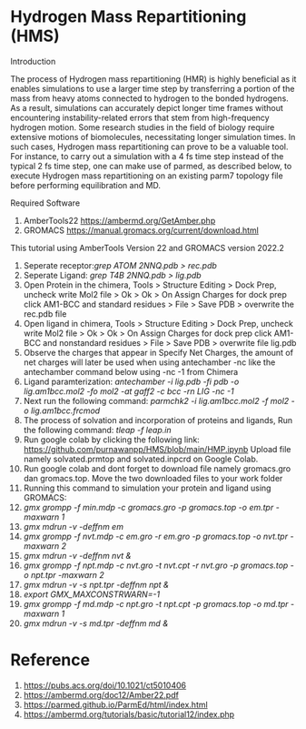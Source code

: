 # Hydrogen Mass Repartitioning (HMS)
Introduction

The process of Hydrogen mass repartitioning (HMR) is highly beneficial as it enables simulations to use a larger time step by transferring a portion of the mass from heavy atoms connected to hydrogen to the bonded hydrogens. As a result, simulations can accurately depict longer time frames without encountering instability-related errors that stem from high-frequency hydrogen motion. Some research studies in the field of biology require extensive motions of biomolecules, necessitating longer simulation times. In such cases, Hydrogen mass repartitioning can prove to be a valuable tool. For instance, to carry out a simulation with a 4 fs time step instead of the typical 2 fs time step, one can make use of parmed, as described below, to execute Hydrogen mass repartitioning on an existing parm7 topology file before performing equilibration and MD.

Required Software
1. AmberTools22 https://ambermd.org/GetAmber.php
2. GROMACS https://manual.gromacs.org/current/download.html

This tutorial using AmberTools Version 22 and GROMACS version 2022.2
1. Seperate receptor:*grep ATOM 2NNQ.pdb > rec.pdb*
2. Seperate Ligand: *grep T4B 2NNQ.pdb > lig.pdb*
3. Open Protein in the chimera, Tools > Structure Editing > Dock Prep, uncheck write Mol2 file > Ok > Ok > On Assign Charges for dock prep click AM1-BCC and standard residues > File > Save PDB > overwrite the rec.pdb file
4. Open ligand in chimera, Tools > Structure Editing > Dock Prep, uncheck write Mol2 file > Ok > Ok > On Assign Charges for dock prep click AM1-BCC and nonstandard residues > File > Save PDB > overwrite file lig.pdb
5. Observe the charges that appear in Specify Net Charges, the amount of net charges will later be used when using antechamber -nc like the antechamber command below using -nc -1 from Chimera
6. Ligand paramterization:
*antechamber -i lig.pdb -fi pdb -o lig.am1bcc.mol2 -fo mol2 -at gaff2 -c bcc -rn LIG -nc -1*
7. Next run the following command: *parmchk2 -i lig.am1bcc.mol2 -f mol2 -o lig.am1bcc.frcmod*
8. The process of solvation and incorporation of proteins and ligands, Run the following command: *tleap -f leap.in*
9. Run google colab by clicking the following link: https://github.com/purnawanpp/HMS/blob/main/HMP.ipynb
Upload file namely solvated.prmtop and solvated.inpcrd on Google Colab.
10. Run google colab and dont forget to download file namely gromacs.gro dan gromacs.top. Move the two downloaded files to your work folder
11. Running this command to simulation your protein and ligand using GROMACS:
12. *gmx grompp -f min.mdp -c gromacs.gro -p gromacs.top -o em.tpr -maxwarn 1*
13. *gmx mdrun -v -deffnm em*
14. *gmx grompp -f nvt.mdp -c em.gro -r em.gro -p gromacs.top -o nvt.tpr -maxwarn 2*
15. *gmx mdrun -v -deffnm nvt &*
16. *gmx grompp -f npt.mdp -c nvt.gro -t nvt.cpt -r nvt.gro -p gromacs.top -o npt.tpr -maxwarn 2*
17. *gmx mdrun -v -s npt.tpr -deffnm npt &*
18. *export GMX_MAXCONSTRWARN=-1*
19. *gmx grompp -f md.mdp -c npt.gro -t npt.cpt -p gromacs.top -o md.tpr -maxwarn 1*
20. *gmx mdrun -v -s md.tpr -deffnm md &*

# Reference
1. https://pubs.acs.org/doi/10.1021/ct5010406
2. https://ambermd.org/doc12/Amber22.pdf
3. https://parmed.github.io/ParmEd/html/index.html
4. https://ambermd.org/tutorials/basic/tutorial12/index.php
